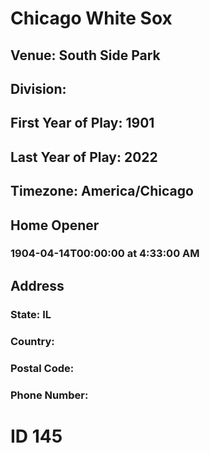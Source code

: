 # Chicago White Sox
## Venue: South Side Park
## Division: 
## First Year of Play: 1901
## Last Year of Play: 2022
## Timezone: America/Chicago
## Home Opener
### 1904-04-14T00:00:00 at 4:33:00 AM
## Address
### 
### State: IL
### Country: 
### Postal Code: 
### Phone Number: 
# ID 145